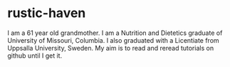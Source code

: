 # rustic-haven
I am a 61 year old grandmother. I am a Nutrition and Dietetics graduate of University of Missouri, Columbia. I also graduated with a Licentiate from Uppsalla University, Sweden.
My aim is to read and reread tutorials on github until I get it.
